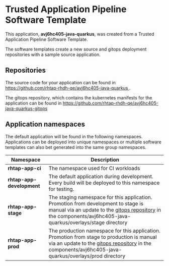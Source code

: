# Trusted Application Pipeline Software Template

This application, **avj6hc405-java-quarkus**, was created from a Trusted Application Pipeline Software Template.

The software templates create a new source and gitops deployment repositories with a sample source application. 

## Repositories

The source code for your application can be found in [https://github.com/rhtap-rhdh-qe/avj6hc405-java-quarkus ](https://github.com/rhtap-rhdh-qe/avj6hc405-java-quarkus ).
 
The gitops repository, which contains the kubernetes manifests for the application can be found in 
[https://github.com/rhtap-rhdh-qe/avj6hc405-java-quarkus-gitops ](https://github.com/rhtap-rhdh-qe/avj6hc405-java-quarkus-gitops ) 

## Application namespaces 

The default application will be found in the following namespaces. Applications can be deployed into unique namespaces or multiple software templates can also bet generated into the same group namespaces.  

|  Namespace   |  Description   |  
| -------- | -------- |
| **rhtap-app-ci** | The namespace used for CI workloads |
| **rhtap-app-development** | The default application during development. Every build will be deployed to this namespace for testing. |
| **rhtap-app-stage** | The staging namespace for this application. Promotion from development to stage is manual via an update to the [gitops repository](https://github.com/rhtap-rhdh-qe/avj6hc405-java-quarkus-gitops ) in the components/avj6hc405-java-quarkus/overlays/stage directory |
| **rhtap-app-prod** | The production namespace for this application. Promotion from stage to production is manual via an update to the [gitops repository](https://github.com/rhtap-rhdh-qe/avj6hc405-java-quarkus-gitops ) in the components/avj6hc405-java-quarkus/overlays/prod directory |